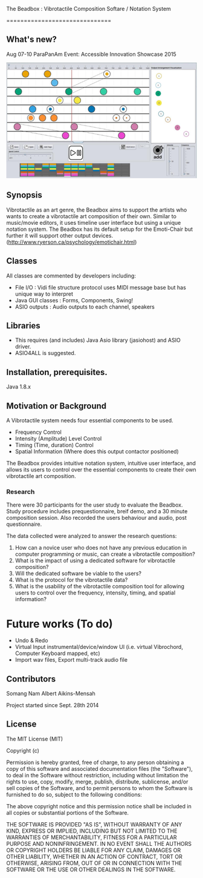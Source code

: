The Beadbox : Vibrotactile Composition Softare / Notation System

==============================
## What's new?
Aug 07-10 ParaPanAm Event: Accessible Innovation Showcase 2015

![alt text](https://github.com/somang/TheBeadbox/blob/master/TheBeadbox/resources/Screenshot.jpg "Screenshot")

## Synopsis
Vibrotactile as an art genre, the Beadbox aims to support the artists who wants to create a vibrotactile art composition of their own. Similar to music/movie editors, it uses timeline user interface but using a unique notation system. The Beadbox has its default setup for the Emoti-Chair but further it will support other output devices. (http://www.ryerson.ca/psychology/emotichair.html)

## Classes
All classes are commented by developers including:
- File I/O : Vidi file structure protocol uses MIDI message base but has unique way to interpret
- Java GUI classes : Forms, Components, Swing!
- ASIO outputs : Audio outputs to each channel, speakers

## Libraries
- This requires (and includes) Java Asio library (jasiohost) and ASIO driver.
- ASIO4ALL is suggested.

## Installation, prerequisites.
Java 1.8.x

## Motivation or Background
A Vibrotactile system needs four essential components to be used.
* Frequency Control
* Intensity (Amplitude) Level Control
* Timing (Time, duration) Control
* Spatial Information (Where does this output contactor positioned)

The Beadbox provides intuitive notation system, intuitive user interface, and allows its users to control over the essential components to create their own vibrotactile art composition.

### Research
There were 30 participants for the user study to evaluate the Beadbox.
Study procedure includes prequestionnaire, breif demo, and a 30 minute composition session.
Also recorded the users behaviour and audio, post questionnaire.

The data collected were analyzed to answer the research questions:
1. How can a novice user who does not have any previous education in computer programming or music, can create a vibrotactile composition?
2. What is the impact of using a dedicated software for vibrotactile composition?
3. Will the dedicated software be viable to the users?
4. What is the protocol for the vibrotactile data?
5. What is the usability of the vibrotactile composition tool for allowing users to control over the frequency, intensity, timing, and spatial information?



# Future works (To do)
- Undo & Redo 
- Virtual Input instrumental/device/window UI (i.e. virtual Vibrochord, Computer Keyboard mapped, etc)
- Import wav files, Export multi-track audio file

## Contributors
Somang Nam
Albert Aikins-Mensah 

Project started since Sept. 28th 2014



## License

The MIT License (MIT)

Copyright (c) <year> <copyright holders>

Permission is hereby granted, free of charge, to any person obtaining a copy
of this software and associated documentation files (the "Software"), to deal
in the Software without restriction, including without limitation the rights
to use, copy, modify, merge, publish, distribute, sublicense, and/or sell
copies of the Software, and to permit persons to whom the Software is
furnished to do so, subject to the following conditions:

The above copyright notice and this permission notice shall be included in
all copies or substantial portions of the Software.

THE SOFTWARE IS PROVIDED "AS IS", WITHOUT WARRANTY OF ANY KIND, EXPRESS OR
IMPLIED, INCLUDING BUT NOT LIMITED TO THE WARRANTIES OF MERCHANTABILITY,
FITNESS FOR A PARTICULAR PURPOSE AND NONINFRINGEMENT. IN NO EVENT SHALL THE
AUTHORS OR COPYRIGHT HOLDERS BE LIABLE FOR ANY CLAIM, DAMAGES OR OTHER
LIABILITY, WHETHER IN AN ACTION OF CONTRACT, TORT OR OTHERWISE, ARISING FROM,
OUT OF OR IN CONNECTION WITH THE SOFTWARE OR THE USE OR OTHER DEALINGS IN
THE SOFTWARE.
